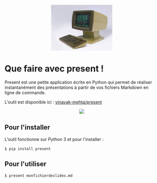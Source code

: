 <p align="center">
   <img src="https://github.com/AntoineMeheut/PresentDemo/blob/main/images/terminal.jpg" width="200">
</p>

# Que faire avec present !

Present est une petite application écrite en Python
qui permet de réaliser instantanément des présentations
à partir de vos fichiers Markdown en ligne de commande.

L'outil est disponible ici :
[vinayak-mehta/present](https://github.com/vinayak-mehta/present)


<p align="center">
   <img src="https://raw.githubusercontent.com/vinayak-mehta/present/master/docs/_static/demo.gif" width="800">
</p>


## Pour l'installer

L'outil fonctionne sur Python 3 et pour l'installer :

```bash
$ pip install present
```

## Pour l'utiliser

```bash
$ present monfichierdeslides.md
```

